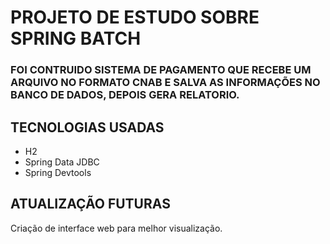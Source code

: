 # PROJETO DE ESTUDO SOBRE SPRING BATCH

### FOI CONTRUIDO SISTEMA DE PAGAMENTO QUE RECEBE UM ARQUIVO NO FORMATO CNAB E SALVA AS INFORMAÇÕES NO BANCO DE DADOS, DEPOIS GERA RELATORIO.

## TECNOLOGIAS USADAS

- H2
- Spring Data JDBC
- Spring Devtools

## ATUALIZAÇÃO FUTURAS

Criação de interface web para melhor visualização.
